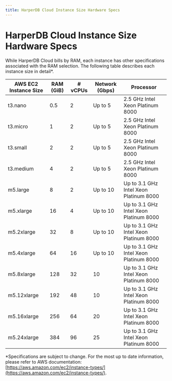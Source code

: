 ```yaml
---
title: HarperDB Cloud Instance Size Hardware Specs
---
```


# HarperDB Cloud Instance Size Hardware Specs

While HarperDB Cloud bills by RAM, each instance has other specifications associated with the RAM selection. The following table describes each instance size in detail*.

| AWS EC2 Instance Size	 | RAM (GiB)	 | # vCPUs	 | Network (Gbps)	 | Processor                              |
|------------------------|------------|----------|-----------------|----------------------------------------|
| t3.nano	               | 0.5        | 2        | Up to 5         | 2.5 GHz Intel Xeon Platinum 8000       |
| t3.micro	              | 1          | 2        | Up to 5         | 2.5 GHz Intel Xeon Platinum 8000       |
| t3.small	              | 2          | 2        | Up to 5         | 2.5 GHz Intel Xeon Platinum 8000       |
| t3.medium	             | 4          | 2        | Up to 5         | 2.5 GHz Intel Xeon Platinum 8000       |
| m5.large	              | 8          | 2        | Up to 10        | Up to 3.1 GHz Intel Xeon Platinum 8000 |
| m5.xlarge	             | 16         | 4        | Up to 10        | Up to 3.1 GHz Intel Xeon Platinum 8000 |
| m5.2xlarge	            | 32         | 8        | Up to 10        | Up to 3.1 GHz Intel Xeon Platinum 8000 |
| m5.4xlarge	            | 64         | 16       | Up to 10        | Up to 3.1 GHz Intel Xeon Platinum 8000 |
| m5.8xlarge	            | 128        | 32       | 10              | Up to 3.1 GHz Intel Xeon Platinum 8000 |
| m5.12xlarge	           | 192        | 48       | 10              | Up to 3.1 GHz Intel Xeon Platinum 8000 |
| m5.16xlarge	           | 256        | 64       | 20              | Up to 3.1 GHz Intel Xeon Platinum 8000 |
| m5.24xlarge	           | 384        | 96       | 25              | Up to 3.1 GHz Intel Xeon Platinum 8000 |



*Specifications are subject to change. For the most up to date information, please refer to AWS documentation: [https://aws.amazon.com/ec2/instance-types/](https://aws.amazon.com/ec2/instance-types/).
